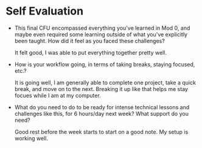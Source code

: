 # Self Evaluation

- This final CFU encompassed everything you've learned in Mod 0, and maybe even required some learning outside of what you've explicitly been taught. How did it feel as you faced these challenges?

  It felt good, I was able to put everything together pretty well.

- How is your workflow going, in terms of taking breaks, staying focused, etc.?

  It is going well, I am generally able to complete one project, take a quick break, and move on to the next. Breaking it up like that helps me stay focues while I am at my computer.

- What do you need to do to be ready for intense technical lessons and challenges like this, for 6 hours/day next week? What support do you need?

  Good rest before the week starts to start on a good note. My setup is working well. 
